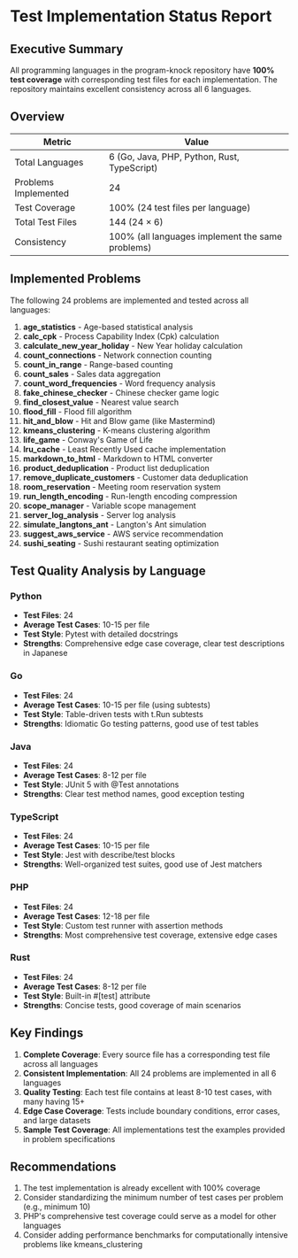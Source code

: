# Test Implementation Status Report

## Executive Summary

All programming languages in the program-knock repository have **100% test coverage** with corresponding test files for each implementation. The repository maintains excellent consistency across all 6 languages.

## Overview

| Metric | Value |
|--------|-------|
| Total Languages | 6 (Go, Java, PHP, Python, Rust, TypeScript) |
| Problems Implemented | 24 |
| Test Coverage | 100% (24 test files per language) |
| Total Test Files | 144 (24 × 6) |
| Consistency | 100% (all languages implement the same problems) |

## Implemented Problems

The following 24 problems are implemented and tested across all languages:

1. **age_statistics** - Age-based statistical analysis
2. **calc_cpk** - Process Capability Index (Cpk) calculation
3. **calculate_new_year_holiday** - New Year holiday calculation
4. **count_connections** - Network connection counting
5. **count_in_range** - Range-based counting
6. **count_sales** - Sales data aggregation
7. **count_word_frequencies** - Word frequency analysis
8. **fake_chinese_checker** - Chinese checker game logic
9. **find_closest_value** - Nearest value search
10. **flood_fill** - Flood fill algorithm
11. **hit_and_blow** - Hit and Blow game (like Mastermind)
12. **kmeans_clustering** - K-means clustering algorithm
13. **life_game** - Conway's Game of Life
14. **lru_cache** - Least Recently Used cache implementation
15. **markdown_to_html** - Markdown to HTML converter
16. **product_deduplication** - Product list deduplication
17. **remove_duplicate_customers** - Customer data deduplication
18. **room_reservation** - Meeting room reservation system
19. **run_length_encoding** - Run-length encoding compression
20. **scope_manager** - Variable scope management
21. **server_log_analysis** - Server log analysis
22. **simulate_langtons_ant** - Langton's Ant simulation
23. **suggest_aws_service** - AWS service recommendation
24. **sushi_seating** - Sushi restaurant seating optimization

## Test Quality Analysis by Language

### Python
- **Test Files**: 24
- **Average Test Cases**: 10-15 per file
- **Test Style**: Pytest with detailed docstrings
- **Strengths**: Comprehensive edge case coverage, clear test descriptions in Japanese

### Go
- **Test Files**: 24
- **Average Test Cases**: 10-15 per file (using subtests)
- **Test Style**: Table-driven tests with t.Run subtests
- **Strengths**: Idiomatic Go testing patterns, good use of test tables

### Java
- **Test Files**: 24
- **Average Test Cases**: 8-12 per file
- **Test Style**: JUnit 5 with @Test annotations
- **Strengths**: Clear test method names, good exception testing

### TypeScript
- **Test Files**: 24
- **Average Test Cases**: 10-15 per file
- **Test Style**: Jest with describe/test blocks
- **Strengths**: Well-organized test suites, good use of Jest matchers

### PHP
- **Test Files**: 24
- **Average Test Cases**: 12-18 per file
- **Test Style**: Custom test runner with assertion methods
- **Strengths**: Most comprehensive test coverage, extensive edge cases

### Rust
- **Test Files**: 24
- **Average Test Cases**: 8-12 per file
- **Test Style**: Built-in #[test] attribute
- **Strengths**: Concise tests, good coverage of main scenarios

## Key Findings

1. **Complete Coverage**: Every source file has a corresponding test file across all languages
2. **Consistent Implementation**: All 24 problems are implemented in all 6 languages
3. **Quality Testing**: Each test file contains at least 8-10 test cases, with many having 15+
4. **Edge Case Coverage**: Tests include boundary conditions, error cases, and large datasets
5. **Sample Test Coverage**: All implementations test the examples provided in problem specifications

## Recommendations

1. The test implementation is already excellent with 100% coverage
2. Consider standardizing the minimum number of test cases per problem (e.g., minimum 10)
3. PHP's comprehensive test coverage could serve as a model for other languages
4. Consider adding performance benchmarks for computationally intensive problems like kmeans_clustering
